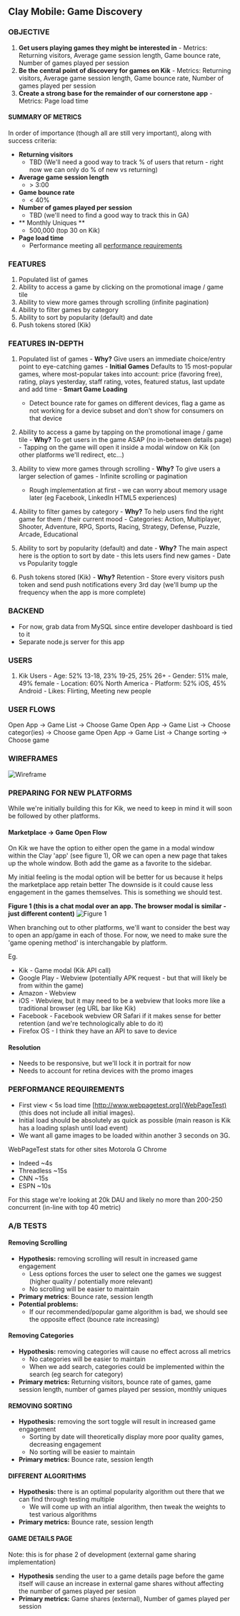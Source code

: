 ## Clay Mobile: Game Discovery

### OBJECTIVE

  1. **Get users playing games they might be interested in**
    - Metrics: Returning visitors, Average game session length, Game bounce rate, Number of games played per session
  2. **Be the central point of discovery for games on Kik**
    - Metrics: Returning visitors, Average game session length, Game bounce rate, Number of games played per session
  3. **Create a strong base for the remainder of our cornerstone app**
    - Metrics: Page load time

#### SUMMARY OF METRICS

In order of importance (though all are still very important), along with success criteria:
  - **Returning visitors**
    - TBD (We'll need a good way to track % of users that return - right now we can only do % of new vs returning)
  - **Average game session length**
    - \> 3:00
  - **Game bounce rate**
    - < 40%
  - **Number of games played per session**
    - TBD (we'll need to find a good way to track this in GA)
  - ** Monthly Uniques **
    - 500,000 (top 30 on Kik)
  - **Page load time**
    - Performance meeting all [performance requirements](#performance-requirements)

### FEATURES

  1. Populated list of games
  2. Ability to access a game by clicking on the promotional image / game tile
  3. Ability to view more games through scrolling (infinite pagination)
  4. Ability to filter games by category
  5. Ability to sort by popularity (default) and date
  6. Push tokens stored (Kik)

### FEATURES IN-DEPTH

  1. Populated list of games
    - **Why?** Give users an immediate choice/entry point to eye-catching games
    - **Initial Games**  Defaults to 15 most-popular games, where most-popular takes into account:
      price (favoring free), rating, plays yesterday, staff rating, votes, featured status, last update and add time
    - **Smart Game Loading**
      - Detect bounce rate for games on different devices, flag a game as not working for a device subset and don't show for consumers on that device

  2. Ability to access a game by tapping on the promotional image / game tile
    - **Why?** To get users in the game ASAP (no in-between details page)
    - Tapping on the game will open it inside a modal window on Kik (on other platforms we'll redirect, etc...)

  3. Ability to view more games through scrolling
    - **Why?** To give users a larger selection of games
    - Infinite scrolling or pagination
      - Rough implementation at first - we can worry about memory usage later (eg Facebook, LinkedIn HTML5 experiences)

  4. Ability to filter games by category
    - **Why?** To help users find the right game for them / their current mood
    - Categories: Action, Multiplayer, Shooter, Adventure, RPG, Sports, Racing, Strategy, Defense, Puzzle, Arcade, Educational

  5. Ability to sort by popularity (default) and date
    - **Why?** The main aspect here is the option to sort by date - this lets users find new games
    - Date vs Popularity toggle
  6. Push tokens stored (Kik)
    - **Why?** Retention
    - Store every visitors push token and send push notifications every 3rd day (we'll bump up the frequency when the app is more complete)

### BACKEND

  - For now, grab data from MySQL since entire developer dashboard is tied to it
  - Separate node.js server for this app

### USERS

  1. Kik Users
    - Age: 52% 13-18, 23% 19-25, 25% 26+
    - Gender: 51% male, 49% female
    - Location: 60% North America
    - Platform: 52% iOS, 45% Android
    - Likes: Flirting, Meeting new people

### USER FLOWS

Open App -> Game List -> Choose Game
Open App -> Game List -> Choose categor(ies) -> Choose game
Open App -> Game List -> Change sorting -> Choose game

### WIREFRAMES

![Wireframe](/../master/specs/resources/kik-modal.png?raw=true)

### PREPARING FOR NEW PLATFORMS

While we're initially building this for Kik, we need to keep in mind it will soon be followed by other platforms.

#### Marketplace -> Game Open Flow

On Kik we have the option to either open the game in a modal window within the Clay 'app' (see figure 1), OR we
can open a new page that takes up the whole window. Both add the game as a favorite to the sidebar.

My initial feeling is the modal option will be better for us because it helps the marketplace app retain better
The downside is it could cause less engagement in the games themselves. This is something we should test.

**Figure 1 (this is a chat modal over an app. The browser modal is similar - just different content)**
![Figure 1](/../master/specs/resources/kik-modal.png?raw=true)

When branching out to other platforms, we'll want to consider the best way to open an app/game in each of those.
For now, we need to make sure the 'game opening method' is interchangable by platform.

Eg.
  - Kik - Game modal (Kik API call)
  - Google Play - Webview (potentially APK request - but that will likely be from within the game)
  - Amazon - Webview
  - iOS - Webview, but it may need to be a webview that looks more like a traditional browser (eg URL bar like Kik)
  - Facebook - Facebook webview OR Safari if it makes sense for better retention (and we're technologically able to do it)
  - Firefox OS - I think they have an API to save to device

#### Resolution

  - Needs to be responsive, but we'll lock it in portrait for now
  - Needs to account for retina devices with the promo images

### PERFORMANCE REQUIREMENTS

  - First view < 5s load time [http://www.webpagetest.org](WebPageTest) (this does not include all initial images).
  - Initial load should be absolutely as quick as possible (main reason is Kik has a loading splash until load event)
  - We want all game images to be loaded within another 3 seconds on 3G.

WebPageTest stats for other sites Motorola G Chrome
  - Indeed ~4s
  - Threadless ~15s
  - CNN ~15s
  - ESPN ~10s

For this stage we're looking at 20k DAU and likely no more than 200-250 concurrent (in-line with top 40 metric)

### A/B TESTS

#### Removing Scrolling

  - **Hypothesis:** removing scrolling will result in increased game engagement
    - Less options forces the user to select one the games we suggest (higher quality / potentially more relevant)
    - No scrolling will be easier to maintain
  - **Primary metrics**: Bounce rate, session length
  - **Potential problems:**
    - If our recommended/popular game algorithm is bad, we should see the opposite effect (bounce rate increasing)

#### Removing Categories

  - **Hypothesis:** removing categories will cause no effect across all metrics
    - No categories will be easier to maintain
    - When we add search, categories could be implemented within the search (eg search for category)
  - **Primary metrics:** Returning visitors, bounce rate of games, game session length, number of games played per session, monthly uniques

#### REMOVING SORTING

  - **Hypothesis:** removing the sort toggle will result in increased game engagement
    - Sorting by date will theoretically display more poor quality games, decreasing engagement
    - No sorting will be easier to maintain
  - **Primary metrics:** Bounce rate, session length

#### DIFFERENT ALGORITHMS

  - **Hypothesis:** there is an optimal popularity algorithm out there that we can find through testing multiple
    - We will come up with an intial algorithm, then tweak the weights to test various algorithms
  - **Primary metrics:** Bounce rate, session length

#### GAME DETAILS PAGE

Note: this is for phase 2 of development (external game sharing implementation)
  - **Hypothesis** sending the user to a game details page before the game itself will cause an increase in external game shares without affecting the number of games played per sesion
  - **Primary metrics:** Game shares (external), Number of games played per session
